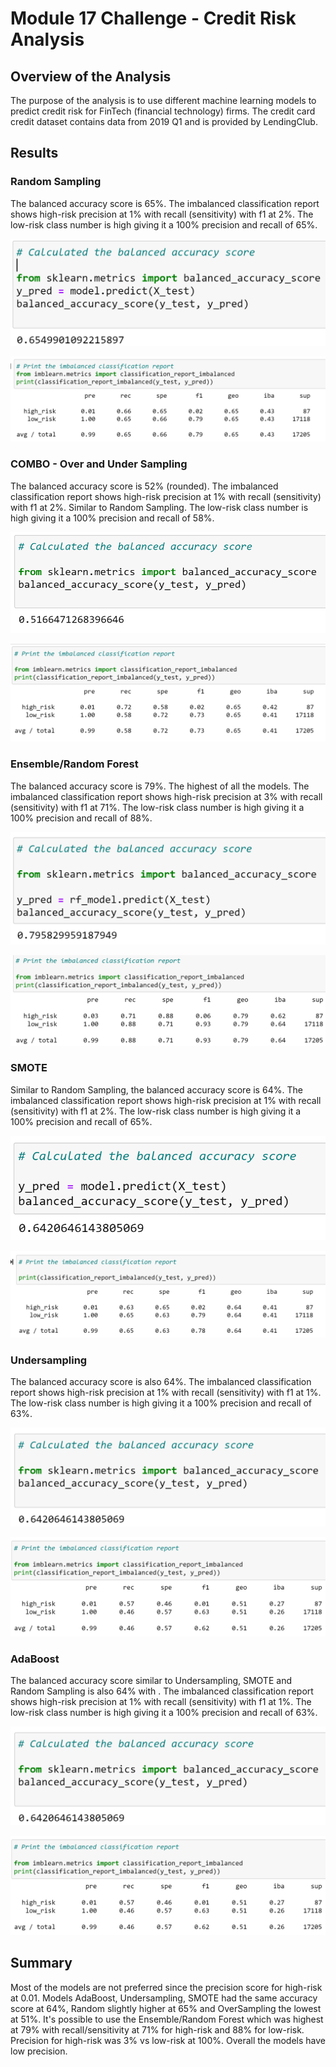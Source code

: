 # Module 17 Challenge - Credit Risk Analysis

## Overview of the Analysis

The purpose of the analysis is to use 
different machine learning models to predict credit risk for FinTech (financial technology) firms. The credit card credit dataset contains data from 2019 Q1 and is provided by LendingClub.

## Results

### Random Sampling

The balanced accuracy score is 65%.  The imbalanced classification report shows high-risk precision at 1% with recall (sensitivity) with f1 at 2%. The low-risk class number is high giving it a 100% precision and recall of 65%.

![RandomBalancedAccuracy](Resources/RandomBalancedAccuracy.png)

![RandomImbalancedClass](Resources/RandomImbalancedClass.png)


### COMBO - Over and Under Sampling

The balanced accuracy score is 52% (rounded).  The imbalanced classification report shows high-risk precision at 1% with recall (sensitivity) with f1 at 2%. Similar to Random Sampling. The low-risk class number is high giving it a 100% precision and recall of 58%.

![ComboBalancedAccuracy](Resources/ComboBalancedAccuracy.png)

![ComboImbalancedClass](Resources/ComboImbalancedClass.png)


### Ensemble/Random Forest

The balanced accuracy score is 79%. The highest of all the models. The imbalanced classification report shows high-risk precision at 3% with recall (sensitivity) with f1 at 71%. The low-risk class number is high giving it a 100% precision and recall of 88%.

![EnsembleBalancedAccuracy](Resources/EnsembleBalancedAccuracy.png)

![EnsembleImbalancedClass](Resources/EnsembleImbalancedClass.png)


### SMOTE

Similar to Random Sampling, the balanced accuracy score is 64%.  The imbalanced classification report shows high-risk precision at 1% with recall (sensitivity) with f1 at 2%. The low-risk class number is high giving it a 100% precision and recall of 65%.

![SMOTEBalancedAccuracy](Resources/SMOTEBalancedAccuracy.png)

![SMOTEImbalancedClass](Resources/SMOTEImbalancedClass.png)


### Undersampling

The balanced accuracy score is also 64%. The imbalanced classification report shows high-risk precision at 1% with recall (sensitivity) with f1 at 1%. The low-risk class number is high giving it a 100% precision and recall of 63%.

![UndersampleBalancedAccuracy](Resources/UndersampleBalancedAccuracy.png)

![UndersampleImbalancedClass](Resources/UndersampleImbalancedClass.png)


### AdaBoost

The balanced accuracy score similar to Undersampling, SMOTE and Random Sampling is also 64% with . The imbalanced classification report shows high-risk precision at 1% with recall (sensitivity) with f1 at 1%. The low-risk class number is high giving it a 100% precision and recall of 63%.

![AdaBoostBalancedAccuracy](Resources/UndersampleBalancedAccuracy.png)

![AdaBoostImbalancedClass](Resources/UndersampleImbalancedClass.png)


## Summary

Most of the models are not preferred since the precision score for high-risk at 0.01. Models AdaBoost, Undersampling, SMOTE had the same accuracy score at 64%, Random slightly higher at 65% and OverSampling the lowest at 51%. It's possible to use the  Ensemble/Random Forest which was highest at 79% with recall/sensitivity at 71% for high-risk and 88% for low-risk. Precision for high-risk was 3% vs low-risk at 100%. Overall the models have low precision. 

